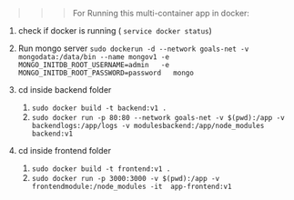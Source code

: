 >>> For Running this multi-container app in docker:

1. check if docker is running ( ```service docker status```)

2. 
    Run mongo server
    ```sudo dockerun -d --network goals-net -v mongodata:/data/bin --name mongov1 -e MONGO_INITDB_ROOT_USERNAME=admin   -e MONGO_INITDB_ROOT_PASSWORD=password   mongo```

3. cd inside backend folder
    1. ```sudo docker build -t backend:v1 .```
    2. ```sudo docker run -p 80:80 --network goals-net -v $(pwd):/app -v backendlogs:/app/logs -v modulesbackend:/app/node_modules backend:v1```

4. cd inside frontend folder
    1. ```sudo docker build -t frontend:v1 .```
    2. ```sudo docker run -p 3000:3000 -v $(pwd):/app -v frontendmodule:/node_modules -it  app-frontend:v1```
